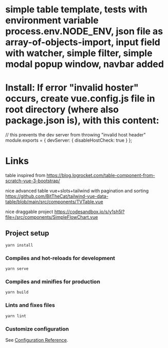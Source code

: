 # simple table template, tests with environment variable process.env.NODE_ENV, json file as array-of-objects-import, input field with watcher, simple filter, simple modal popup window, navbar added

# Install: If error "invalid hoster" occurs, create vue.config.js file in root directory (where also package.json is), with this content:

// this prevents the dev server from throwing "invalid host header"
module.exports = {
devServer: {
disableHostCheck: true
}
};

# Links

table inspired from https://blog.logrocket.com/table-component-from-scratch-vue-3-bootstrap/

nice advanced table vue+slots+tailwind with pagination and sorting
https://github.com/BitTheCat/tailwind-vue-data-table/blob/main/src/components/TVTable.vue

nice draggable project https://codesandbox.io/s/y1sh5l?file=/src/components/SimpleFlowChart.vue

## Project setup

```
yarn install
```

### Compiles and hot-reloads for development

```
yarn serve
```

### Compiles and minifies for production

```
yarn build
```

### Lints and fixes files

```
yarn lint
```

### Customize configuration

See [Configuration Reference](https://cli.vuejs.org/config/).
